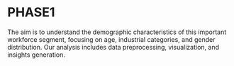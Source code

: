 # PHASE1
The aim is to understand the demographic characteristics of this important workforce segment, focusing on age, industrial categories, and gender distribution. Our analysis includes data preprocessing, visualization, and insights generation.
